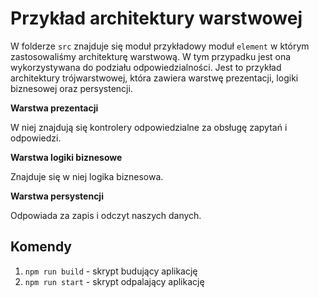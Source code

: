 # Przykład architektury warstwowej

W folderze `src` znajduje się moduł przykładowy moduł `element` w którym zastosowaliśmy architekturę warstwową.
W tym przypadku jest ona wykorzystywana do podziału odpowiedzialności. Jest to przykład architektury trójwarstwowej, która zawiera warstwę prezentacji, logiki biznesowej oraz persystencji.

**Warstwa prezentacji**

W niej znajdują się kontrolery odpowiedzialne za obsługę zapytań i odpowiedzi.

**Warstwa logiki biznesowe**

Znajduje się w niej logika biznesowa.

**Warstwa persystencji**

Odpowiada za zapis i odczyt naszych danych.

## Komendy
1. `npm run build` - skrypt budujący aplikację
2. `npm run start` - skrypt odpalający aplikację
